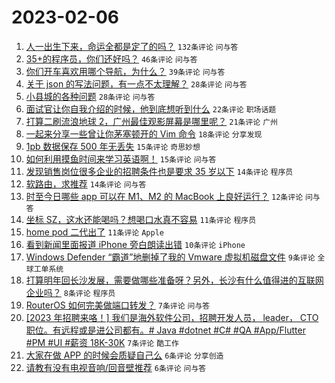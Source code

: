 # 2023-02-06

1. [人一出生下来，命运全都是定了的吗？](https://www.v2ex.com/t/913472) `132条评论` `问与答`
1. [35+的程序员，你们还好吗？](https://www.v2ex.com/t/913468) `46条评论` `问与答`
1. [你们开车喜欢用哪个导航，为什么？](https://www.v2ex.com/t/913486) `39条评论` `问与答`
1. [关于 json 的写法问题，有一点不太理解？](https://www.v2ex.com/t/913479) `28条评论` `问与答`
1. [小县城的各种问题](https://www.v2ex.com/t/913477) `28条评论` `问与答`
1. [面试官让你自我介绍的时候，他到底想听到什么](https://www.v2ex.com/t/913507) `22条评论` `职场话题`
1. [打算二刷流浪地球 2，广州最佳观影屏幕是哪里呢？](https://www.v2ex.com/t/913499) `21条评论` `广州`
1. [一起来分享一些曾让你茅塞顿开的 Vim 命令](https://www.v2ex.com/t/913470) `18条评论` `分享发现`
1. [1pb 数据保存 500 年无丢失](https://www.v2ex.com/t/913523) `15条评论` `奇思妙想`
1. [如何利用摸鱼时间来学习英语啊！](https://www.v2ex.com/t/913487) `15条评论` `问与答`
1. [发现销售岗位很多企业的招聘条件也是要求 35 岁以下](https://www.v2ex.com/t/913500) `14条评论` `程序员`
1. [软路由，求推荐](https://www.v2ex.com/t/913484) `14条评论` `问与答`
1. [时至今日哪些 app 可以在 M1、M2 的 MacBook 上良好运行？](https://www.v2ex.com/t/913465) `12条评论` `问与答`
1. [坐标 SZ，这水还能喝吗？想喝口水真不容易](https://www.v2ex.com/t/913516) `11条评论` `程序员`
1. [home pod 二代出了](https://www.v2ex.com/t/913485) `11条评论` `Apple`
1. [看到新闻里面报道 iPhone 旁白朗读出错](https://www.v2ex.com/t/913497) `10条评论` `iPhone`
1. [Windows Defender “霸道”地删掉了我的 Vmware 虚拟机磁盘文件](https://www.v2ex.com/t/913489) `9条评论` `全球工单系统`
1. [打算明年回长沙发展，需要做哪些准备呀？另外，长沙有什么值得进的互联网企业吗？](https://www.v2ex.com/t/913522) `8条评论` `程序员`
1. [RouterOS 如何完美做端口转发？](https://www.v2ex.com/t/913498) `7条评论` `问与答`
1. [[2023 年招聘来咯！] 我们是海外软件公司，招聘开发人员， leader， CTO 职位。有远程或是进公司都有。# Java #dotnet #C# #QA #App/Flutter #PM #UI #薪资 18K-30K](https://www.v2ex.com/t/913464) `7条评论` `酷工作`
1. [大家在做 APP 的时候会质疑自己么](https://www.v2ex.com/t/913513) `6条评论` `分享创造`
1. [请教有没有电视音响/回音壁推荐](https://www.v2ex.com/t/913492) `6条评论` `问与答`
